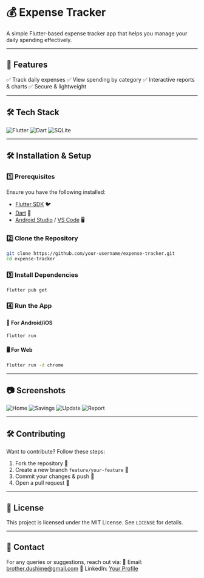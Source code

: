 # 💰 Expense Tracker

A simple Flutter-based expense tracker app that helps you manage your daily spending effectively.

---

## 🚀 Features
✅ Track daily expenses
✅ View spending by category
✅ Interactive reports & charts
✅ Secure & lightweight

---

## 🛠️ Tech Stack

![Flutter](https://img.shields.io/badge/Flutter-02569B?style=for-the-badge&logo=flutter&logoColor=white)
![Dart](https://img.shields.io/badge/Dart-0175C2?style=for-the-badge&logo=dart&logoColor=white)
![SQLite](https://img.shields.io/badge/SQLite-003B57?style=for-the-badge&logo=sqlite&logoColor=white)

---

## 🛠 Installation & Setup

### 1️⃣ Prerequisites
Ensure you have the following installed:
- [Flutter SDK](https://flutter.dev/docs/get-started/install) 🐦
- [Dart](https://dart.dev/get-dart) 💙
- [Android Studio](https://developer.android.com/studio) / [VS Code](https://code.visualstudio.com/) 🖥

### 2️⃣ Clone the Repository
```sh
git clone https://github.com/your-username/expense-tracker.git
cd expense-tracker
```

### 3️⃣ Install Dependencies
```sh
flutter pub get
```

### 4️⃣ Run the App
#### 📱 For Android/iOS
```sh
flutter run
```
#### 🖥️ For Web
```sh
flutter run -d chrome
```

---

## 📷 Screenshots
![Home](./assets/Screenshot%202025-02-22%20at%2013.40.15.png)
![Savings](./assets/Screenshot%202025-02-22%20at%2013.40.22.png)
![Update](./assets/Screenshot%202025-02-22%20at%2013.40.27.png)
![Report](./assets/Screenshot%202025-02-22%20at%2013.40.33.png)

---

## 🛠️ Contributing
Want to contribute? Follow these steps:
1. Fork the repository 🍴
2. Create a new branch `feature/your-feature` 🌱
3. Commit your changes & push 🚀
4. Open a pull request 🔄

---

## 📜 License
This project is licensed under the MIT License. See `LICENSE` for details.

---

## 📩 Contact
For any queries or suggestions, reach out via:
📧 Email: brother.dushime@gmail.com
💼 LinkedIn: [Your Profile](https://www.linkedin.com/in/dushime-brother-704096297/)

